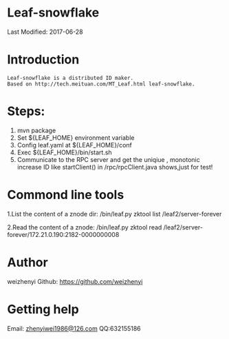 Leaf-snowflake
=============

Last Modified: 2017-06-28


Introduction
============
    Leaf-snowflake is a distributed ID maker.
    Based on http://tech.meituan.com/MT_Leaf.html leaf-snowflake.

Steps:
============
1. mvn package
2. Set ${LEAF_HOME} environment variable
3. Config leaf.yaml at ${LEAF_HOME}/conf
4. Exec ${LEAF_HOME}/bin/start.sh
5. Communicate to the RPC server and get the uniqiue , monotonic increase ID like startClient() in /rpc/rpcClient.java shows,just for test!

Commond line tools
============
  1.List the content of a znode dir:
  /bin/leaf.py zktool list /leaf2/server-forever

  2.Read the content of a znode:
  /bin/leaf.py zktool read /leaf2/server-forever/172.21.0.190:2182-0000000008


# Author
weizhenyi
Github: https://github.com/weizhenyi



# Getting help
Email: zhenyiwei1986@126.com
QQ:632155186